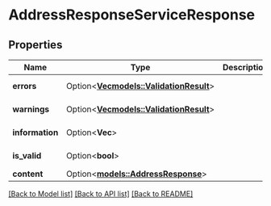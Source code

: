 # AddressResponseServiceResponse

## Properties

Name | Type | Description | Notes
------------ | ------------- | ------------- | -------------
**errors** | Option<[**Vec<models::ValidationResult>**](ValidationResult.md)> |  | [optional][readonly]
**warnings** | Option<[**Vec<models::ValidationResult>**](ValidationResult.md)> |  | [optional][readonly]
**information** | Option<**Vec<String>**> |  | [optional][readonly]
**is_valid** | Option<**bool**> |  | [optional][readonly]
**content** | Option<[**models::AddressResponse**](AddressResponse.md)> |  | [optional]

[[Back to Model list]](../README.md#documentation-for-models) [[Back to API list]](../README.md#documentation-for-api-endpoints) [[Back to README]](../README.md)


